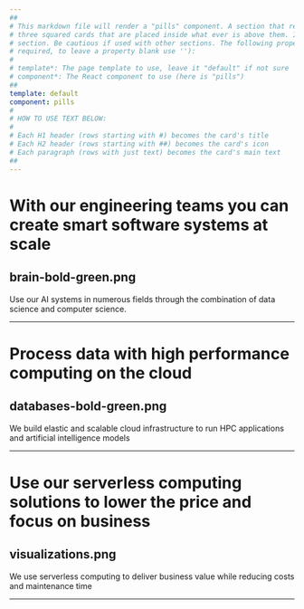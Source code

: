 ```yaml
---
##
# This markdown file will render a "pills" component. A section that renders a "pills" component shows specifically
# three squared cards that are placed inside what ever is above them. It is designed to be used right after a "hero"
# section. Be cautious if used with other sections. The following properties may be set (properties with * are
# required, to leave a property blank use ''):
#
# template*: The page template to use, leave it "default" if not sure
# component*: The React component to use (here is "pills")
##
template: default
component: pills
#
# HOW TO USE TEXT BELOW:
#
# Each H1 header (rows starting with #) becomes the card's title
# Each H2 header (rows starting with ##) becomes the card's icon
# Each paragraph (rows with just text) becomes the card's main text
##
---
```


# With our engineering teams you can create smart software systems at scale

## brain-bold-green.png

Use our AI systems in numerous fields through the combination of data science and computer science.

---

# Process data with high performance computing on the cloud

## databases-bold-green.png

We build elastic and scalable cloud infrastructure to run HPC applications and artificial intelligence models

---

# Use our serverless computing solutions to lower the price and focus on business

## visualizations.png

We use serverless computing to deliver business value while reducing costs and maintenance time

---
